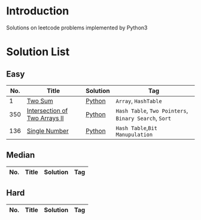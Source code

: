# Introduction
Solutions on leetcode problems implemented by Python3

# Solution List
## Easy

| No.  | Title       | Solution | Tag                  |
| ---- | ----------- | -------- | -------------------- |
| 1    | [Two Sum](https://github.com/Vinccent/leetcode/blob/master/solution/001.%20Two%20Sum/Note.md) | [Python](https://github.com/Vinccent/leetcode/blob/master/solution/001.%20Two%20Sum/Solution.py)   | `Array`, `HashTable` |
| 350   | [Intersection of Two Arrays II](https://github.com/Vinccent/leetcode/blob/master/solution/350.%20Intersection%20of%20Two%20Arrays%20II/Note.md)            |  [Python](https://github.com/Vinccent/leetcode/blob/master/solution/350.%20Intersection%20of%20Two%20Arrays%20II/Solution.py)        |   `Hash Table`, `Two Pointers`, `Binary Search`, `Sort`                   |
| 136 | [Single Number](https://github.com/Vinccent/leetcode/blob/master/solution/136.%20Single%20Number/Note.md) | [Python](https://github.com/Vinccent/leetcode/blob/master/solution/136.%20Single%20Number/Solution.py) | `Hash Table`,`Bit Manupulation`|

## Median
| No.  | Title | Solution | Tag  |
| ---- | ----- | -------- | ---- |


## Hard
| No.  | Title | Solution | Tag  |
| ---- | ----- | -------- | ---- |
